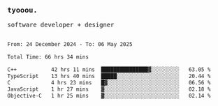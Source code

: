 <samp>
   <h3>tyooou.</h3>
   software developer + designer
   <br/><br/>
  <!--START_SECTION:waka-->

```txt
From: 24 December 2024 - To: 06 May 2025

Total Time: 66 hrs 34 mins

C++           42 hrs 11 mins  ███████████████▓░░░░░░░░░   63.05 %
TypeScript    13 hrs 40 mins  █████░░░░░░░░░░░░░░░░░░░░   20.44 %
C             4 hrs 23 mins   █▓░░░░░░░░░░░░░░░░░░░░░░░   06.56 %
JavaScript    1 hr 27 mins    ▓░░░░░░░░░░░░░░░░░░░░░░░░   02.18 %
Objective-C   1 hr 25 mins    ▓░░░░░░░░░░░░░░░░░░░░░░░░   02.14 %
```

<!--END_SECTION:waka-->
</samp>
